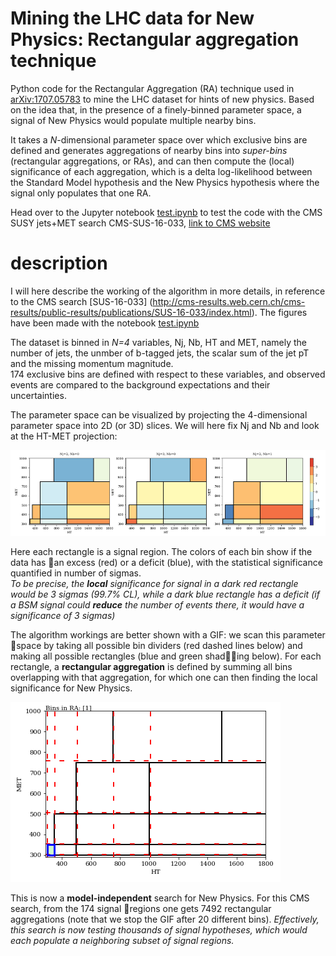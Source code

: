 # Mining the LHC data for New Physics: Rectangular aggregation technique
Python code for the Rectangular Aggregation (RA) technique used in [arXiv:1707.05783](http://arxiv.org/abs/1707.05783) to mine the LHC dataset for hints of new physics. Based on the idea that, in the presence of a finely-binned parameter space, a signal of New Physics would populate multiple nearby bins.

It takes a *N*-dimensional parameter space over which exclusive bins are defined and generates aggregations of nearby bins into *super-bins* (rectangular aggregations, or RAs), and can then compute the (local) significance of each aggregation, which is a delta log-likelihood between the Standard Model hypothesis and the New Physics hypothesis where the signal only populates that one RA. 

Head over to the Jupyter notebook [test.ipynb](test.ipynb) to test the code with the CMS SUSY jets+MET search CMS-SUS-16-033, [link to CMS website](http://cms-results.web.cern.ch/cms-results/public-results/publications/SUS-16-033/index.html)

# description
I will here describe the working of the algorithm in more details, in reference to the CMS search [SUS-16-033] (http://cms-results.web.cern.ch/cms-results/public-results/publications/SUS-16-033/index.html). The figures have been made with the notebook [test.ipynb](test.ipynb)

The dataset is binned in *N=4* variables, Nj, Nb, HT and MET, namely the number of jets, the unmber of b-tagged jets, the scalar sum of the jet pT and the missing momentum magnitude.  
174 exclusive bins are defined with respect to these variables, and observed events are compared to the background expectations and their uncertainties.

The parameter space can be visualized by projecting the 4-dimensional parameter space into 2D (or 3D) slices. We will here fix Nj and Nb and look at the HT-MET projection:

![some 2D projections](plots/CMS033_2d_projections.png)

Here each rectangle is a signal region. The colors of each bin show if the data has an excess (red) or a deficit (blue), with the statistical significance quantified in number of sigmas.  
_To be precise, the **local** significance for signal in a dark red rectangle would be 3 sigmas (99.7% CL), while a dark blue rectangle has a deficit (if a BSM signal could **reduce** the number of events there, it would have a significance of 3 sigmas)_

The algorithm workings are better shown with a GIF: we scan this parameter space by taking all possible bin dividers (red dashed lines below) and making all possible rectangles (blue and green shading below). For each rectangle, a **rectangular aggregation** is defined by summing all bins overlapping with that aggregation, for which one can then finding the local significance for New Physics.

![rectangular aggregation GIF](plots/CMS033_RA_scan2d.gif)

This is now a **model-independent** search for New Physics. For this CMS search, from the 174 signal regions one gets 7492 rectangular aggregations  (note that we stop the GIF after 20 different bins). *Effectively, this search is now testing thousands of signal hypotheses, which would each populate a neighboring subset of signal regions.*